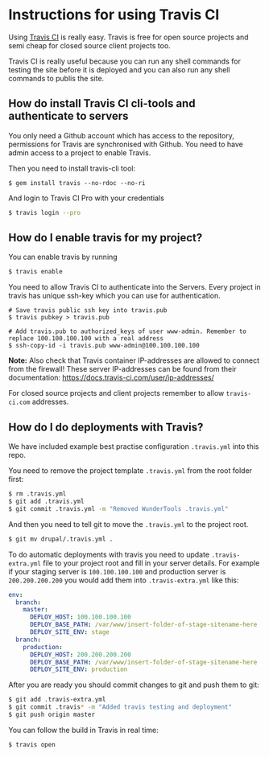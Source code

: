 Instructions for using Travis CI
================================

Using [Travis CI](https://travis-ci.com) is really easy. Travis is free for open source projects and semi cheap for closed source client projects too.

Travis CI is really useful because you can run any shell commands for testing the site before it is deployed and you can also run any shell commands to publis the site.

How do install Travis CI cli-tools and authenticate to servers
--------------------------------------------------------------
You only need a Github account which has access to the repository, permissions for Travis are synchronised with Github. You need to have admin access to a project to enable Travis.

Then you need to install travis-cli tool:
```
$ gem install travis --no-rdoc --no-ri
```

And login to Travis CI Pro with your credentials
```bash
$ travis login --pro
```

How do I enable travis for my project?
--------------------------------------

You can enable travis by running
```bash
$ travis enable
```

You need to allow Travis CI to authenticate into the Servers. Every project in travis has unique ssh-key which you can use for authentication.
```
# Save travis public ssh key into travis.pub
$ travis pubkey > travis.pub

# Add travis.pub to authorized_keys of user www-admin. Remember to replace 100.100.100.100 with a real address
$ ssh-copy-id -i travis.pub www-admin@100.100.100.100
```

**Note:** Also check that Travis container IP-addresses are allowed to connect from the firewall! These server IP-addresses can be found from their documentation: https://docs.travis-ci.com/user/ip-addresses/ 

For closed source projects and client projects remember to allow `travis-ci.com` addresses.


How do I do deployments with Travis?
------------------------------------

We have included example best practise configuration `.travis.yml` into this repo.

You need to remove the project template `.travis.yml` from the root folder first:

```bash
$ rm .travis.yml
$ git add .travis.yml
$ git commit .travis.yml -m "Removed WunderTools .travis.yml"
```

And then you need to tell git to move the `.travis.yml` to the project root.
```bash
$ git mv drupal/.travis.yml .
```

To do automatic deployments with travis you need to update `.travis-extra.yml` file to your project root and fill in your server details. For example if your staging server is `100.100.100.100` and production server is `200.200.200.200` you would add them into `.travis-extra.yml` like this:

```yml
env:
  branch:
    master:
      DEPLOY_HOST: 100.100.100.100
      DEPLOY_BASE_PATH: /var/www/insert-folder-of-stage-sitename-here
      DEPLOY_SITE_ENV: stage
  branch:
    production:
      DEPLOY_HOST: 200.200.200.200
      DEPLOY_BASE_PATH: /var/www/insert-folder-of-stage-sitename-here
      DEPLOY_SITE_ENV: production
```

After you are ready you should commit changes to git and push them to git:

```bash
$ git add .travis-extra.yml
$ git commit .travis* -m "Added travis testing and deployment"
$ git push origin master
```

You can follow the build in Travis in real time:
```
$ travis open
```
